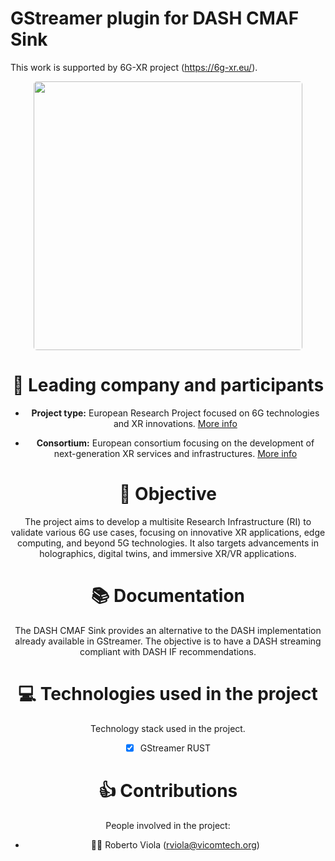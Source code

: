 # GStreamer plugin for DASH CMAF Sink

This work is supported by 6G-XR project (https://6g-xr.eu/).

<div align="center">
<img style="border-radius: 5px;" width="430" src="https://www.vicomtech.org/dist/img/logo.svg"> <br>

# :busts_in_silhouette: Leading company and participants

- **Project type:** European Research Project focused on 6G technologies and XR innovations. [More info](https://6g-xr.eu/about-6g-xr/)

- **Consortium:** European consortium focusing on the development of next-generation XR services and infrastructures. [More info](https://6g-xr.eu/consortium/)

# :dart: Objective 
The project aims to develop a multisite Research Infrastructure (RI) to validate various 6G use cases, focusing on innovative XR applications, edge computing, and beyond 5G technologies. It also targets advancements in holographics, digital twins, and immersive XR/VR applications.

# 📚 Documentation
The DASH CMAF Sink provides an alternative to the DASH implementation already available in GStreamer. The objective is to have a DASH streaming compliant with DASH IF recommendations.

# :computer: Technologies used in the project
Technology stack used in the project.
- [x] GStreamer RUST

# ‎‍:thumbsup: Contributions
People involved in the project:

- 👨‍💻 Roberto Viola (<rviola@vicomtech.org>)